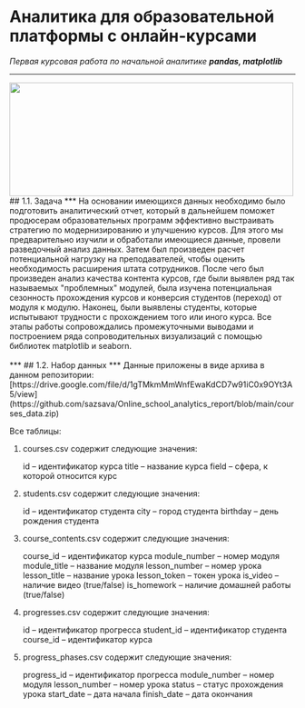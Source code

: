 # Аналитика для образовательной платформы с онлайн-курсами
*Первая курсовая работа по начальной аналитике*
***pandas, matplotlib***
***
<img src="https://img.freepik.com/free-vector/online-tutorials-concept_52683-37480.jpg?t=st=1743082175~exp=1743085775~hmac=a9f5c1efe8beac1ece8977ec746ed1de50594877bb3ab2d5fb056e8308af49d2&w=996" width="500" height="200" />
## 1.1. Задача
***
На основании имеющихся данных необходимо было подготовить аналитический отчет, который в дальнейшем поможет продюсерам образовательных программ эффективно выстраивать стратегию по модернизированию и улучшению курсов. 
Для этого мы предварительно изучили и обработали имеющиеся данные, провели разведочный анализ данных.  
Затем был произведен расчет потенциальной нагрузку на преподавателей, чтобы оценить необходимость расширения штата сотрудников. 
После чего был произведен анализ качества контента курсов, где были выявлен ряд так называемых "проблемных" модулей, была изучена потенциальная сезонность прохождения курсов и конверсия студентов (переход) от модуля к модулю.  
Наконец, были выявлены студенты, которые испытывают трудности с прохождением того или иного курса.
Все этапы работы сопровождались промежуточными выводами  и построением ряда сопроводительных визуализаций с помощью библиотек matplotlib и seaborn.
<br><br>
***
## 1.2. Набор данных
***
Данные приложены в виде архива в данном репозитории:
[https://drive.google.com/file/d/1gTMkmMmWnfEwaKdCD7w91iC0x9OYt3A5/view](https://github.com/sazsava/Online_school_analytics_report/blob/main/courses_data.zip)

Все таблицы:
1) courses.csv содержит следующие значения:

     id – идентификатор курса
     title – название курса
     field – сфера, к которой относится курс


2) students.csv содержит следующие значения:

     id – идентификатор студента
     city – город студента
     birthday – день рождения студента


3) course_contents.csv содержит следующие значения:

     course_id – идентификатор курса
     module_number – номер модуля
     module_title – название модуля
     lesson_number – номер урока
     lesson_title – название урока
     lesson_token – токен урока
     is_video – наличие видео (true/false)
     is_homework – наличие домашней работы (true/false)


4) progresses.csv содержит следующие значения:

     id – идентификатор прогресса
     student_id – идентификатор студента
     course_id – идентификатор курса


5) progress_phases.csv содержит следующие значения:

     progress_id – идентификатор прогресса
     module_number – номер модуля
     lesson_number – номер урока
     status – статус прохождения урока
     start_date – дата начала
     finish_date – дата окончания
